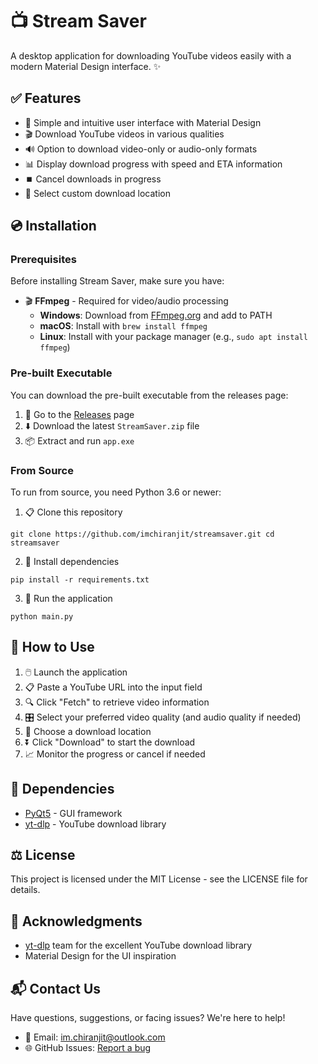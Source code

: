 # 📺 Stream Saver

A desktop application for downloading YouTube videos easily with a modern Material Design interface. ✨

<!-- ![Stream Saver](https://i.imgur.com/placeholder.png) Replace with actual screenshot -->

## ✅ Features

- 🎯 Simple and intuitive user interface with Material Design
- 🎬 Download YouTube videos in various qualities
- 🔊 Option to download video-only or audio-only formats
- 📊 Display download progress with speed and ETA information
- ⏹️ Cancel downloads in progress
- 📂 Select custom download location

## 💿 Installation

### Prerequisites

Before installing Stream Saver, make sure you have:

- 🎬 **FFmpeg** - Required for video/audio processing
  - **Windows**: Download from [FFmpeg.org](https://ffmpeg.org/download.html) and add to PATH
  - **macOS**: Install with `brew install ffmpeg`
  - **Linux**: Install with your package manager (e.g., `sudo apt install ffmpeg`)

### Pre-built Executable

You can download the pre-built executable from the releases page:

1. 🔗 Go to the [Releases](https://github.com/imchiranjit/streamsaver/releases) page
2. ⬇️ Download the latest `StreamSaver.zip` file
3. 📦 Extract and run `app.exe`

### From Source

To run from source, you need Python 3.6 or newer:

1. 📋 Clone this repository
```
git clone https://github.com/imchiranjit/streamsaver.git cd streamsaver
```

2. 🔧 Install dependencies
```
pip install -r requirements.txt
```

3. 🚀 Run the application
```
python main.py
```

## 📝 How to Use

1. 🖱️ Launch the application
2. 📋 Paste a YouTube URL into the input field
3. 🔍 Click "Fetch" to retrieve video information
4. 🎛️ Select your preferred video quality (and audio quality if needed)
5. 📁 Choose a download location
6. ⏬ Click "Download" to start the download
7. 📈 Monitor the progress or cancel if needed

## 🧰 Dependencies

- [PyQt5](https://pypi.org/project/PyQt5/) - GUI framework
- [yt-dlp](https://github.com/yt-dlp/yt-dlp) - YouTube download library

## ⚖️ License

This project is licensed under the MIT License - see the LICENSE file for details.

## 👏 Acknowledgments

- [yt-dlp](https://github.com/yt-dlp/yt-dlp) team for the excellent YouTube download library
- Material Design for the UI inspiration

## 📬 Contact Us

Have questions, suggestions, or facing issues? We're here to help!

- 📧 Email: [im.chiranjit@outlook.com](mailto:im.chiranjit@outlook.com)
- 🌐 GitHub Issues: [Report a bug](https://github.com/imchiranjit/streamsaver/issues)